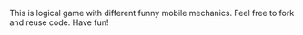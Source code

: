 This is logical game with different funny mobile mechanics. Feel free to fork and reuse code. Have fun!
